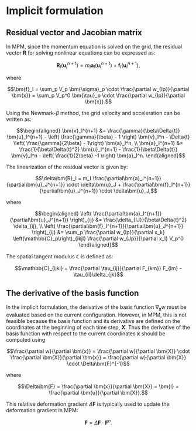 # Implicit formulation

## Residual vector and Jacobian matrix

In MPM, since the momentum equation is solved on the grid, the residual vector $\bm{R}$ for solving nonlinear equations can be expressed as:

```math
\bm{R}_I(\bm{u}_I^{n+1}) = m_I \bm{a}_I(\bm{u}_I^{n+1}) + \bm{f}_I(\bm{u}_I^{n+1}),
```

where

```math
\bm{f}_I
= \sum_p V_p \bm{\sigma}_p \cdot \frac{\partial w_{Ip}}{\partial \bm{x}}
= \sum_p V_p^0 \bm{\tau}_p \cdot \frac{\partial w_{Ip}}{\partial \bm{x}}.
```

Using the Newmark-$\beta$ method, the grid velocity and acceleration can be written as:

```math
\begin{aligned}
\bm{v}_I^{n+1} &= \frac{\gamma}{\beta\Delta{t}} \bm{u}_I^{n+1} - \left( \frac{\gamma}{\beta} - 1 \right) \bm{v}_I^n - \Delta{t} \left( \frac{\gamma}{2\beta} - 1\right) \bm{a}_I^n, \\
\bm{a}_I^{n+1} &= \frac{1}{\beta\Delta{t}^2} \bm{u}_I^{n+1} - \frac{1}{\beta\Delta{t}} \bm{v}_I^n - \left( \frac{1}{2\beta} -1 \right) \bm{a}_I^n.
\end{aligned}
```

The linearization of the residual vector is given by:

```math
\delta\bm{R}_I = m_I \frac{\partial\bm{a}_I^{n+1}}{\partial\bm{u}_J^{n+1}} \cdot \delta\bm{u}_J + \frac{\partial\bm{f}_I^{n+1}}{\partial\bm{u}_J^{n+1}} \cdot \delta\bm{u}_J,
```

where

```math
\begin{aligned}
\left( \frac{\partial\bm{a}_I^{n+1}}{\partial\bm{u}_J^{n+1}} \right)_{ij} &= \frac{\delta_{IJ}}{\beta\Delta{t}^2} \delta_{ij}, \\
\left( \frac{\partial\bm{f}_I^{n+1}}{\partial\bm{u}_J^{n+1}} \right)_{ij} &= \sum_p \frac{\partial w_{Ip}}{\partial x_k} \left(\mathbb{C}_p\right)_{ikjl} \frac{\partial w_{Jp}}{\partial x_l} V_p^0
\end{aligned}
```

The spatial tangent modulus $\mathbb{C}$ is defined as:

```math
\mathbb{C}_{ijkl} = \frac{\partial \tau_{ij}}{\partial F_{km}} F_{lm} - \tau_{il}\delta_{jk}
```

## The derivative of the basis function

In the implicit formulation, the derivative of the basis function $\nabla_{\bm{x}}w$ must be evaluated based on the current configuration.
However, in MPM, this is not feasible because the basis function and its derivative are defined on the coordinates at the beginning of each time step, $\bm{X}$.
Thus the derivative of the basis function with respect to the current coordinates $\bm{x}$ should be computed using

```math
\frac{\partial w}{\partial \bm{x}}
= \frac{\partial w}{\partial \bm{X}} \cdot \frac{\partial \bm{X}}{\partial \bm{x}}
= \frac{\partial w}{\partial \bm{X}} \cdot \Delta\bm{F}^{-1}
```

where

```math
\Delta\bm{F}
= \frac{\partial \bm{x}}{\partial \bm{X}}
= \bm{I} + \frac{\partial \bm{u}}{\partial \bm{X}}.
```

This relative deformation gradient $\Delta\bm{F}$ is typically used to update the deformation gradient in MPM:

```math
\bm{F} = \Delta\bm{F} \cdot \bm{F}^n.
```
